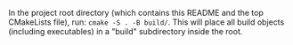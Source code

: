 In the project root directory (which contains this README and the top
CMakeLists file), run:
`cmake -S . -B build/`.
This will place all build objects (including executables) in a
"build" subdirectory inside the root.